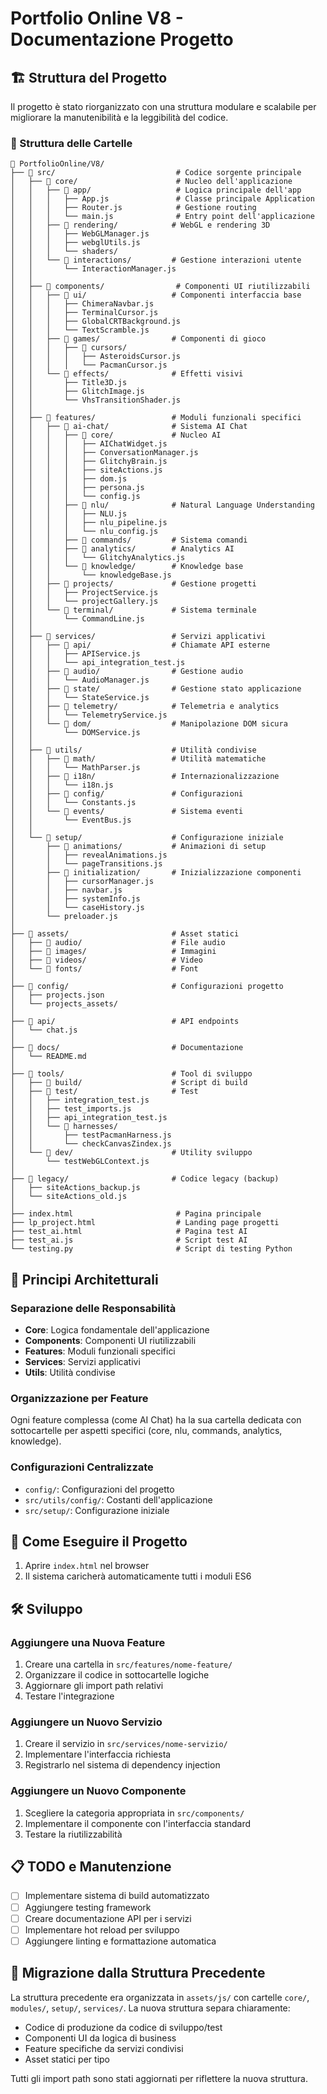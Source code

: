 # Portfolio Online V8 - Documentazione Progetto

## 🏗️ Struttura del Progetto

Il progetto è stato riorganizzato con una struttura modulare e scalabile per migliorare la manutenibilità e la leggibilità del codice.

### 📁 Struttura delle Cartelle

```
📁 PortfolioOnline/V8/
├── 📁 src/                           # Codice sorgente principale
│   ├── 📁 core/                      # Nucleo dell'applicazione
│   │   ├── 📁 app/                   # Logica principale dell'app
│   │   │   ├── App.js               # Classe principale Application
│   │   │   ├── Router.js            # Gestione routing
│   │   │   └── main.js              # Entry point dell'applicazione
│   │   ├── 📁 rendering/            # WebGL e rendering 3D
│   │   │   ├── WebGLManager.js
│   │   │   ├── webglUtils.js
│   │   │   └── shaders/
│   │   └── 📁 interactions/         # Gestione interazioni utente
│   │       └── InteractionManager.js
│   │
│   ├── 📁 components/                # Componenti UI riutilizzabili
│   │   ├── 📁 ui/                   # Componenti interfaccia base
│   │   │   ├── ChimeraNavbar.js
│   │   │   ├── TerminalCursor.js
│   │   │   ├── GlobalCRTBackground.js
│   │   │   └── TextScramble.js
│   │   ├── 📁 games/                # Componenti di gioco
│   │   │   ├── 📁 cursors/
│   │   │   │   ├── AsteroidsCursor.js
│   │   │   │   └── PacmanCursor.js
│   │   └── 📁 effects/              # Effetti visivi
│   │       ├── Title3D.js
│   │       ├── GlitchImage.js
│   │       └── VhsTransitionShader.js
│   │
│   ├── 📁 features/                 # Moduli funzionali specifici
│   │   ├── 📁 ai-chat/              # Sistema AI Chat
│   │   │   ├── 📁 core/             # Nucleo AI
│   │   │   │   ├── AIChatWidget.js
│   │   │   │   ├── ConversationManager.js
│   │   │   │   ├── GlitchyBrain.js
│   │   │   │   ├── siteActions.js
│   │   │   │   ├── dom.js
│   │   │   │   ├── persona.js
│   │   │   │   └── config.js
│   │   │   ├── 📁 nlu/              # Natural Language Understanding
│   │   │   │   ├── NLU.js
│   │   │   │   ├── nlu_pipeline.js
│   │   │   │   └── nlu_config.js
│   │   │   ├── 📁 commands/         # Sistema comandi
│   │   │   ├── 📁 analytics/        # Analytics AI
│   │   │   │   └── GlitchyAnalytics.js
│   │   │   └── 📁 knowledge/        # Knowledge base
│   │   │       └── knowledgeBase.js
│   │   ├── 📁 projects/             # Gestione progetti
│   │   │   ├── ProjectService.js
│   │   │   └── projectGallery.js
│   │   └── 📁 terminal/             # Sistema terminale
│   │       └── CommandLine.js
│   │
│   ├── 📁 services/                 # Servizi applicativi
│   │   ├── 📁 api/                  # Chiamate API esterne
│   │   │   ├── APIService.js
│   │   │   └── api_integration_test.js
│   │   ├── 📁 audio/                # Gestione audio
│   │   │   └── AudioManager.js
│   │   ├── 📁 state/                # Gestione stato applicazione
│   │   │   └── StateService.js
│   │   ├── 📁 telemetry/            # Telemetria e analytics
│   │   │   └── TelemetryService.js
│   │   └── 📁 dom/                  # Manipolazione DOM sicura
│   │       └── DOMService.js
│   │
│   ├── 📁 utils/                    # Utilità condivise
│   │   ├── 📁 math/                 # Utilità matematiche
│   │   │   └── MathParser.js
│   │   ├── 📁 i18n/                 # Internazionalizzazione
│   │   │   └── i18n.js
│   │   ├── 📁 config/               # Configurazioni
│   │   │   └── Constants.js
│   │   └── 📁 events/               # Sistema eventi
│   │       └── EventBus.js
│   │
│   └── 📁 setup/                    # Configurazione iniziale
│       ├── 📁 animations/           # Animazioni di setup
│       │   ├── revealAnimations.js
│       │   └── pageTransitions.js
│       ├── 📁 initialization/       # Inizializzazione componenti
│       │   ├── cursorManager.js
│       │   ├── navbar.js
│       │   ├── systemInfo.js
│       │   └── caseHistory.js
│       └── preloader.js
│
├── 📁 assets/                       # Asset statici
│   ├── 📁 audio/                    # File audio
│   ├── 📁 images/                   # Immagini
│   ├── 📁 videos/                   # Video
│   └── 📁 fonts/                    # Font
│
├── 📁 config/                       # Configurazioni progetto
│   ├── projects.json
│   └── projects_assets/
│
├── 📁 api/                          # API endpoints
│   └── chat.js
│
├── 📁 docs/                         # Documentazione
│   └── README.md
│
├── 📁 tools/                        # Tool di sviluppo
│   ├── 📁 build/                    # Script di build
│   ├── 📁 test/                     # Test
│   │   ├── integration_test.js
│   │   ├── test_imports.js
│   │   ├── api_integration_test.js
│   │   └── 📁 harnesses/
│   │       ├── testPacmanHarness.js
│   │       └── checkCanvasZindex.js
│   └── 📁 dev/                      # Utility sviluppo
│       └── testWebGLContext.js
│
├── 📁 legacy/                       # Codice legacy (backup)
│   ├── siteActions_backup.js
│   └── siteActions_old.js
│
├── index.html                       # Pagina principale
├── lp_project.html                  # Landing page progetti
├── test_ai.html                     # Pagina test AI
├── test_ai.js                       # Script test AI
└── testing.py                       # Script di testing Python
```

## 🎯 Principi Architetturali

### Separazione delle Responsabilità
- **Core**: Logica fondamentale dell'applicazione
- **Components**: Componenti UI riutilizzabili
- **Features**: Moduli funzionali specifici
- **Services**: Servizi applicativi
- **Utils**: Utilità condivise

### Organizzazione per Feature
Ogni feature complessa (come AI Chat) ha la sua cartella dedicata con sottocartelle per aspetti specifici (core, nlu, commands, analytics, knowledge).

### Configurazioni Centralizzate
- `config/`: Configurazioni del progetto
- `src/utils/config/`: Costanti dell'applicazione
- `src/setup/`: Configurazione iniziale

## 🚀 Come Eseguire il Progetto

1. Aprire `index.html` nel browser
2. Il sistema caricherà automaticamente tutti i moduli ES6

## 🛠️ Sviluppo

### Aggiungere una Nuova Feature
1. Creare una cartella in `src/features/nome-feature/`
2. Organizzare il codice in sottocartelle logiche
3. Aggiornare gli import path relativi
4. Testare l'integrazione

### Aggiungere un Nuovo Servizio
1. Creare il servizio in `src/services/nome-servizio/`
2. Implementare l'interfaccia richiesta
3. Registrarlo nel sistema di dependency injection

### Aggiungere un Nuovo Componente
1. Scegliere la categoria appropriata in `src/components/`
2. Implementare il componente con l'interfaccia standard
3. Testare la riutilizzabilità

## 📋 TODO e Manutenzione

- [ ] Implementare sistema di build automatizzato
- [ ] Aggiungere testing framework
- [ ] Creare documentazione API per i servizi
- [ ] Implementare hot reload per sviluppo
- [ ] Aggiungere linting e formattazione automatica

## 🔄 Migrazione dalla Struttura Precedente

La struttura precedente era organizzata in `assets/js/` con cartelle `core/`, `modules/`, `setup/`, `services/`. La nuova struttura separa chiaramente:

- Codice di produzione da codice di sviluppo/test
- Componenti UI da logica di business
- Feature specifiche da servizi condivisi
- Asset statici per tipo

Tutti gli import path sono stati aggiornati per riflettere la nuova struttura.